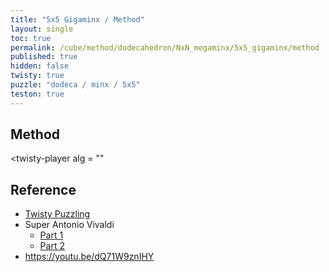 ```yaml
---
title: "5x5 Gigaminx / Method"
layout: single
toc: true
permalink: /cube/method/dodecahedron/NxN_megaminx/5x5_gigaminx/method
published: true
hidden: false
twisty: true
puzzle: "dodeca / minx / 5x5"
teston: true
---
```

<span
  id     = "cube"
  puzzle = "{{page.puzzle}}"
  teston = "{{page.teston}}"
  camera-latitude           = 30
  camera-longitude          = 0
  experimental-stickering   = "full"
  experimental-setup-alg    = ""
  experimental-setup-anchor = "end" >
</span>

<head>
  <base target="_blank">
</head>



## Method

<twisty-player
  alg = ""
></twisty-player>



## Reference

- [Twisty Puzzling](https://youtu.be/irUnibyrA5s)
- Super Antonio Vivaldi
  - [Part 1](https://youtu.be/KAbs3Tewvww)
  - [Part 2](https://youtu.be/hxwtjhs5brU)
- <https://youtu.be/dQ71W9znIHY>
